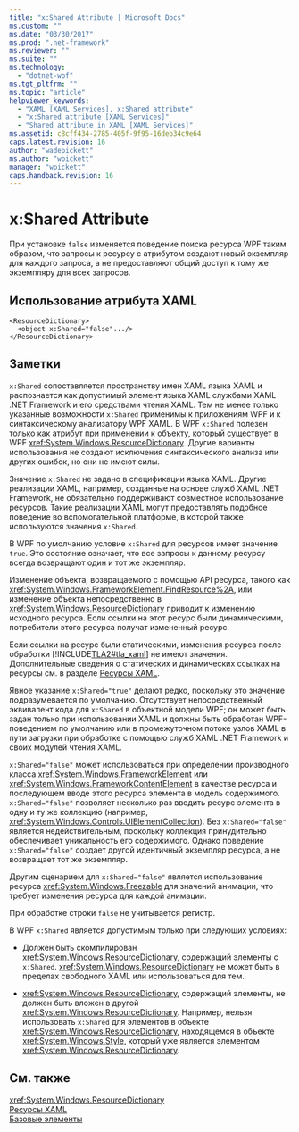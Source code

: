```yaml
---
title: "x:Shared Attribute | Microsoft Docs"
ms.custom: ""
ms.date: "03/30/2017"
ms.prod: ".net-framework"
ms.reviewer: ""
ms.suite: ""
ms.technology: 
  - "dotnet-wpf"
ms.tgt_pltfrm: ""
ms.topic: "article"
helpviewer_keywords: 
  - "XAML [XAML Services], x:Shared attribute"
  - "x:Shared attribute [XAML Services]"
  - "Shared attribute in XAML [XAML Services]"
ms.assetid: c8cff434-2785-405f-9f95-16deb34c9e64
caps.latest.revision: 16
author: "wadepickett"
ms.author: "wpickett"
manager: "wpickett"
caps.handback.revision: 16
---
```

# x:Shared Attribute
При установке `false` изменяется поведение поиска ресурса WPF таким образом, что запросы к ресурсу с атрибутом создают новый экземпляр для каждого запроса, а не предоставляют общий доступ к тому же экземпляру для всех запросов.  
  
## Использование атрибута XAML  
  
```  
<ResourceDictionary>  
  <object x:Shared="false".../>  
</ResourceDictionary>  
```  
  
## Заметки  
 `x:Shared` сопоставляется пространству имен XAML языка XAML и распознается как допустимый элемент языка XAML службами XAML .NET Framework и его средствами чтения XAML.  Тем не менее только указанные возможности `x:Shared` применимы к приложениям WPF и к синтаксическому анализатору WPF XAML.  В WPF `x:Shared` полезен только как атрибут при применении к объекту, который существует в WPF <xref:System.Windows.ResourceDictionary>.  Другие варианты использования не создают исключения синтаксического анализа или других ошибок, но они не имеют силы.  
  
 Значение `x:Shared` не задано в спецификации языка XAML.  Другие реализации XAML, например, созданные на основе служб XAML .NET Framework, не обязательно поддерживают совместное использование ресурсов.  Такие реализации XAML могут предоставлять подобное поведение во вспомогательной платформе, в которой также используются значения `x:Shared`.  
  
 В WPF по умолчанию условие `x:Shared` для ресурсов имеет значение `true`.  Это состояние означает, что все запросы к данному ресурсу всегда возвращают один и тот же экземпляр.  
  
 Изменение объекта, возвращаемого с помощью API ресурса, такого как <xref:System.Windows.FrameworkElement.FindResource%2A>, или изменение объекта непосредственно в <xref:System.Windows.ResourceDictionary> приводит к изменению исходного ресурса.  Если ссылки на этот ресурс были динамическими, потребители этого ресурса получат измененный ресурс.  
  
 Если ссылки на ресурс были статическими, изменения ресурса после обработки [!INCLUDE[TLA2#tla_xaml](../../../includes/tla2sharptla-xaml-md.md)] не имеют значения.  Дополнительные сведения о статических и динамических ссылках на ресурсы см. в разделе [Ресурсы XAML](../../../ocs/framework/wpf/advanced/xaml-resources.md).  
  
 Явное указание `x:Shared="true"` делают редко, поскольку это значение подразумевается по умолчанию.  Отсутствует непосредственный эквивалент кода для `x:Shared` в объектной модели WPF; он может быть задан только при использовании XAML и должны быть обработан WPF\-поведением по умолчанию или в промежуточном потоке узлов XAML в пути загрузки при обработке с помощью служб XAML .NET Framework и своих модулей чтения XAML.  
  
 `x:Shared="false"` может использоваться при определении производного класса <xref:System.Windows.FrameworkElement> или <xref:System.Windows.FrameworkContentElement> в качестве ресурса и последующем вводе этого ресурса элемента в модель содержимого.  `x:Shared="false"` позволяет несколько раз вводить ресурс элемента в одну и ту же коллекцию \(например, <xref:System.Windows.Controls.UIElementCollection>\).  Без `x:Shared="false"` является недействительным, поскольку коллекция принудительно обеспечивает уникальность его содержимого.  Однако поведение `x:Shared="false"` создает другой идентичный экземпляр ресурса, а не возвращает тот же экземпляр.  
  
 Другим сценарием для `x:Shared="false"` является использование ресурса <xref:System.Windows.Freezable> для значений анимации, что требует изменения ресурса для каждой анимации.  
  
 При обработке строки `false` не учитывается регистр.  
  
 В WPF `x:Shared` является допустимым только при следующих условиях:  
  
-   Должен быть скомпилирован <xref:System.Windows.ResourceDictionary>, содержащий элементы с `x:Shared`.  <xref:System.Windows.ResourceDictionary> не может быть в пределах свободного XAML или использоваться для тем.  
  
-   <xref:System.Windows.ResourceDictionary>, содержащий элементы, не должен быть вложен в другой <xref:System.Windows.ResourceDictionary>.  Например, нельзя использовать `x:Shared` для элементов в объекте <xref:System.Windows.ResourceDictionary>, находящемся в объекте <xref:System.Windows.Style>, который уже является элементом <xref:System.Windows.ResourceDictionary>.  
  
## См. также  
 <xref:System.Windows.ResourceDictionary>   
 [Ресурсы XAML](../../../ocs/framework/wpf/advanced/xaml-resources.md)   
 [Базовые элементы](../../../ocs/framework/wpf/advanced/base-elements.md)
